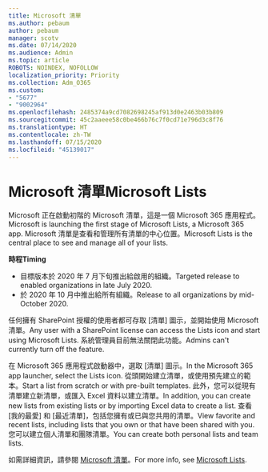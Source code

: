 ```yaml
---
title: Microsoft 清單
ms.author: pebaum
author: pebaum
manager: scotv
ms.date: 07/14/2020
ms.audience: Admin
ms.topic: article
ROBOTS: NOINDEX, NOFOLLOW
localization_priority: Priority
ms.collection: Adm_O365
ms.custom:
- "5677"
- "9002964"
ms.openlocfilehash: 2485374a9cd7082698245af913d0e2463b03b809
ms.sourcegitcommit: 45c2aaeee58c0be466b76c7f0cd71e796d3c8f76
ms.translationtype: HT
ms.contentlocale: zh-TW
ms.lasthandoff: 07/15/2020
ms.locfileid: "45139017"
---
```

# <a name="microsoft-lists"></a><span data-ttu-id="609fd-102">Microsoft 清單</span><span class="sxs-lookup"><span data-stu-id="609fd-102">Microsoft Lists</span></span>

<span data-ttu-id="609fd-103">Microsoft 正在啟動初階的 Microsoft 清單，這是一個 Microsoft 365 應用程式。</span><span class="sxs-lookup"><span data-stu-id="609fd-103">Microsoft is launching the first stage of Microsoft Lists, a Microsoft 365 app.</span></span> <span data-ttu-id="609fd-104">Microsoft 清單是查看和管理所有清單的中心位置。</span><span class="sxs-lookup"><span data-stu-id="609fd-104">Microsoft Lists is the central place to see and manage all of your lists.</span></span>  
  
<span data-ttu-id="609fd-105">**時程**</span><span class="sxs-lookup"><span data-stu-id="609fd-105">**Timing**</span></span>  

- <span data-ttu-id="609fd-106">目標版本於 2020 年 7 月下旬推出給啟用的組織。</span><span class="sxs-lookup"><span data-stu-id="609fd-106">Targeted release to enabled organizations in late July 2020.</span></span>
- <span data-ttu-id="609fd-107">於 2020 年 10 月中推出給所有組織。</span><span class="sxs-lookup"><span data-stu-id="609fd-107">Release to all organizations by mid-October 2020.</span></span>

<span data-ttu-id="609fd-108">任何擁有 SharePoint 授權的使用者都可存取 [清單] 圖示，並開始使用 Microsoft 清單。</span><span class="sxs-lookup"><span data-stu-id="609fd-108">Any user with a SharePoint license can access the Lists icon and start using Microsoft Lists.</span></span> <span data-ttu-id="609fd-109">系統管理員目前無法關閉此功能。</span><span class="sxs-lookup"><span data-stu-id="609fd-109">Admins can't currently turn off the feature.</span></span>
 
<span data-ttu-id="609fd-110">在 Microsoft 365 應用程式啟動器中，選取 [清單] 圖示。</span><span class="sxs-lookup"><span data-stu-id="609fd-110">In the Microsoft 365 app launcher, select the Lists icon.</span></span> <span data-ttu-id="609fd-111">從頭開始建立清單，或使用預先建立的範本。</span><span class="sxs-lookup"><span data-stu-id="609fd-111">Start a list from scratch or with pre-built templates.</span></span> <span data-ttu-id="609fd-112">此外，您可以從現有清單建立新清單，或匯入 Excel 資料以建立清單。</span><span class="sxs-lookup"><span data-stu-id="609fd-112">In addition, you can create new lists from existing lists or by importing Excel data to create a list.</span></span> <span data-ttu-id="609fd-113">查看 [我的最愛] 和 [最近清單]，包括您擁有或已與您共用的清單。</span><span class="sxs-lookup"><span data-stu-id="609fd-113">View favorite and recent lists, including lists that you own or that have been shared with you.</span></span> <span data-ttu-id="609fd-114">您可以建立個人清單和團隊清單。</span><span class="sxs-lookup"><span data-stu-id="609fd-114">You can create both personal lists and team lists.</span></span>  

<span data-ttu-id="609fd-115">如需詳細資訊，請參閱 [Microsoft 清單](https://aka.ms/microsoftlists)。</span><span class="sxs-lookup"><span data-stu-id="609fd-115">For more info, see [Microsoft Lists](https://aka.ms/microsoftlists).</span></span>
